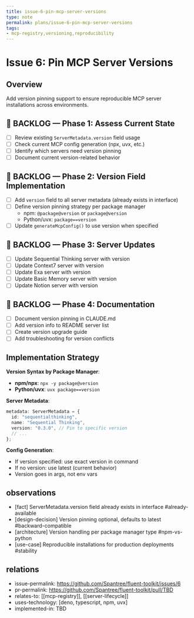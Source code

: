 ```yaml
---
title: issue-6-pin-mcp-server-versions
type: note
permalink: plans/issue-6-pin-mcp-server-versions
tags:
- mcp-registry,versioning,reproducibility
---
```


# Issue 6: Pin MCP Server Versions

## Overview

Add version pinning support to ensure reproducible MCP server installations across environments.

## 📌 BACKLOG — Phase 1: Assess Current State

- [ ] Review existing `ServerMetadata.version` field usage
- [ ] Check current MCP config generation (npx, uvx, etc.)
- [ ] Identify which servers need version pinning
- [ ] Document current version-related behavior

## 📌 BACKLOG — Phase 2: Version Field Implementation

- [ ] Add `version` field to all server metadata (already exists in interface)
- [ ] Define version pinning strategy per package manager
  - npm: `@package@version` or `package@version`
  - Python/uvx: `package==version`
- [ ] Update `generateMcpConfig()` to use version when specified

## 📌 BACKLOG — Phase 3: Server Updates

- [ ] Update Sequential Thinking server with version
- [ ] Update Context7 server with version
- [ ] Update Exa server with version
- [ ] Update Basic Memory server with version
- [ ] Update Notion server with version

## 📌 BACKLOG — Phase 4: Documentation

- [ ] Document version pinning in CLAUDE.md
- [ ] Add version info to README server list
- [ ] Create version upgrade guide
- [ ] Add troubleshooting for version conflicts

## Implementation Strategy

**Version Syntax by Package Manager**:

- **npm/npx**: `npx -y package@version`
- **Python/uvx**: `uvx package==version`

**Server Metadata**:

```typescript
metadata: ServerMetadata = {
  id: "sequentialthinking",
  name: "Sequential Thinking",
  version: "0.3.0", // Pin to specific version
  // ...
};
```

**Config Generation**:

- If version specified: use exact version in command
- If no version: use latest (current behavior)
- Version goes in args, not env vars

## observations

- [fact] ServerMetadata.version field already exists in interface #already-available
- [design-decision] Version pinning optional, defaults to latest #backward-compatible
- [architecture] Version handling per package manager type #npm-vs-python
- [use-case] Reproducible installations for production deployments #stability

## relations

- issue-permalink: https://github.com/Spantree/fluent-toolkit/issues/6
- pr-permalink: https://github.com/Spantree/fluent-toolkit/pull/TBD
- relates-to: [[mcp-registry]], [[server-lifecycle]]
- uses-technology: [deno, typescript, npm, uvx]
- implemented-in: TBD

